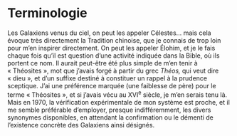 # Terminologie

Les Galaxiens venus du ciel, on peut les appeler Célestes... mais cela évoque très directement la Tradition <span id="e9782221228517_c18-st1.xhtml#page-279"></span>chinoise, que je connais de trop loin pour m’en inspirer directement. On peut les appeler Élohim, et je le fais chaque fois qu’il est question d’une activité indiquée dans la Bible, où ils portent ce nom. Il aurait peut-être été plus simple de m’en tenir à « Théosites », mot que j’avais forgé à partir du grec *Théos,* qui veut dire « dieu », et d’un suffixe destiné à constituer un rappel à la prudence sceptique. J’ai une préférence marquée (une faiblesse de père) pour le terme « Théosites », et si j’avais vécu au XVI<sup>e</sup> siècle, je m’en serais tenu là. Mais en 1970, la vérification expérimentale de mon système est proche, et il me semble préférable d’employer, presque indifféremment, les divers synonymes disponibles, en attendant la confirmation ou le démenti de l’existence concrète des Galaxiens ainsi désignés.

<span id="e9782221228517_c18-st1.xhtml#page-280"></span> <span id="e9782221228517_c18-st1.xhtml#page-281"></span>

<span id="e9782221228517_c19.xhtml"></span>

<span id="e9782221228517_c19.xhtml#title97"></span>

